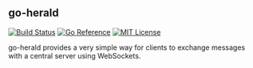 ## go-herald

[![Build Status](https://travis-ci.com/nathan-osman/go-herald.svg?branch=main)](https://travis-ci.com/nathan-osman/go-herald)
[![Go Reference](https://pkg.go.dev/badge/github.com/nathan-osman/go-herald.svg)](https://pkg.go.dev/github.com/nathan-osman/go-herald)
[![MIT License](http://img.shields.io/badge/license-MIT-9370d8.svg?style=flat)](http://opensource.org/licenses/MIT)

go-herald provides a very simple way for clients to exchange messages with a central server using WebSockets.
